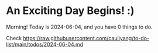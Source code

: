 # An Exciting Day Begins! :)

Morning! Today is 2024-06-04, and you have 0 things to do.

Check https://raw.githubusercontent.com/cauliyang/to-do-list/main/todos/2024-06-04.md